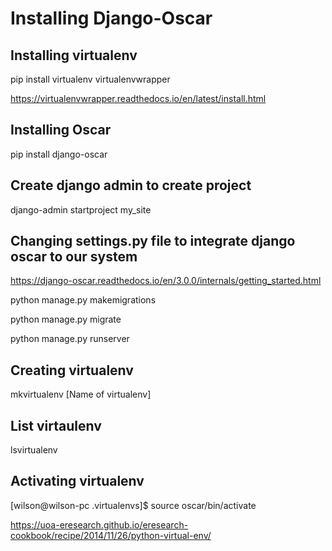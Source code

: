 # Installing Django-Oscar

## Installing virtualenv

pip install virtualenv virtualenvwrapper

https://virtualenvwrapper.readthedocs.io/en/latest/install.html

## Installing Oscar

pip install django-oscar

## Create django admin to create project

django-admin startproject my_site

## Changing settings.py file to integrate django oscar to our system

https://django-oscar.readthedocs.io/en/3.0.0/internals/getting_started.html

python manage.py makemigrations

python manage.py migrate

python manage.py runserver

## Creating virtualenv
mkvirtualenv [Name of virtualenv]

## List virtaulenv
lsvirtualenv

## Activating virtualenv
[wilson@wilson-pc .virtualenvs]$ source oscar/bin/activate

https://uoa-eresearch.github.io/eresearch-cookbook/recipe/2014/11/26/python-virtual-env/


